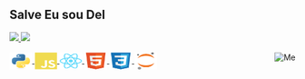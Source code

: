 ## Salve Eu sou Del
 <div>
  <a href="https://github.com/phelipedel">
  <img height="180em" src="https://github-readme-stats.vercel.app/api?username=phelipedel&show_icons=true&theme=maroongold&include_all_commits=true&count_private=true"/>
  <img height="180em" src="https://github-readme-stats.vercel.app/api/top-langs/?username=phelipedel&layout=compact&langs_count=7&theme=maroongold"/>
</div>
<div style="display: inline_block"><br>
   <img align="center" alt="Rafa-Python" height="30" width="40" src="https://raw.githubusercontent.com/devicons/devicon/master/icons/python/python-original.svg">
  <img align="center" alt="Rafa-Js" height="30" width="40" src="https://raw.githubusercontent.com/devicons/devicon/master/icons/javascript/javascript-plain.svg">
  <img align="center" alt="Rafa-React" height="30" width="40" src="https://raw.githubusercontent.com/devicons/devicon/master/icons/react/react-original.svg">
  <img align="center" alt="Rafa-HTML" height="30" width="40" src="https://raw.githubusercontent.com/devicons/devicon/master/icons/html5/html5-original.svg">
  <img align="center" alt="Rafa-CSS" height="30" width="40" src="https://raw.githubusercontent.com/devicons/devicon/master/icons/css3/css3-original.svg">

  <img align="center" alt="Del" height="30" width="40" src="https://raw.githubusercontent.com/devicons/devicon/master/icons/jupyter/jupyter-original.svg">
  <img align="right" alt="Me" src="https://cdn.discordapp.com/attachments/639869522387664896/889943841233309737/download20210902153745-removebg-preview.png">
</div>
  
  ##
 

